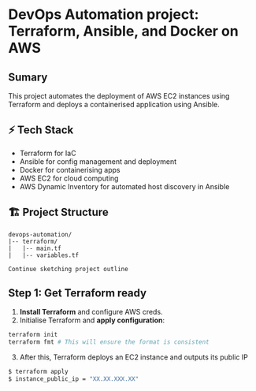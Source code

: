 # DevOps Automation project: Terraform, Ansible, and Docker on AWS

## Sumary
This project automates the deployment of AWS EC2 instances using Terraform and deploys a containerised application using Ansible.

## ⚡️ Tech Stack
- Terraform for IaC
- Ansible for config management and deployment
- Docker for containerising apps
- AWS EC2 for cloud computing
- AWS Dynamic Inventory for automated host discovery in Ansible

## 🏗️ Project Structure
```
devops-automation/
|-- terraform/
|   |-- main.tf
|   |-- variables.tf

Continue sketching project outline
```
## Step 1: Get Terraform ready
1. **Install Terraform** and configure AWS creds.
2. Initialise Terraform and **apply configuration**:
```bash
terraform init
terraform fmt # This will ensure the format is consistent
```
3. After this, Terraform deploys an EC2 instance and outputs its public IP
```bash
$ terraform apply
$ instance_public_ip = "XX.XX.XXX.XX"
```
